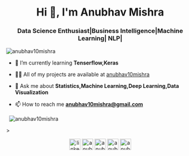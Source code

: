 <h1 align="center">Hi 👋, I'm Anubhav Mishra</h1>
<h3 align="center">Data Science Enthusiast|Business Intelligence|Machine Learning| NLP|</h3>

<p align="left"> <img src="https://komarev.com/ghpvc/?username=anubhav10mishra" alt="anubhav10mishra" /> </p>

- 🌱 I’m currently learning **Tenserflow,Keras**

- 👨‍💻 All of my projects are available at [anubhav10mishra](https://github.com/anubhav10mishra)

- 💬 Ask me about **Statistics,Machine Learning,Deep Learning,Data Visualization**

- 📫 How to reach me **anubhav10mishra@gmail.com**







<p>&nbsp;
  <img align="center" src="https://github-readme-stats.vercel.app/api?username=anubhav10mishra&show_icons=true" alt="anubhav10mishra" /></p>>



<p align="center">
<a href="https://linkedin.com/in/linkedin.com/in/anubhav-mishra-48a12796" target="blank"><img align="center" src="https://cdn.jsdelivr.net/npm/simple-icons@3.0.1/icons/linkedin.svg" alt="linkedin.com/in/anubhav-mishra-48a12796" height="30" width="30" /></a>
<a href="https://kaggle.com/anubhav10mishra" target="blank"><img align="center" src="https://cdn.jsdelivr.net/npm/simple-icons@3.0.1/icons/kaggle.svg" alt="anubhav10mishra" height="30" width="30" /></a>
 <a href="https://fb.com/anubhav10mishra@gmail.com" target="blank"><img align="center" src="https://cdn.jsdelivr.net/npm/simple-icons@3.0.1/icons/facebook.svg" alt="anubhav10mishra@gmail.com" height="30" width="30" /></a>
 <a href="https://dribbble.com/anubhav mishra" target="blank"><img align="center" src="https://cdn.jsdelivr.net/npm/simple-icons@3.0.1/icons/dribbble.svg" alt="anubhav mishra" height="30" width="30" /></a>
 <a href="https://www.behance.net/anubhav mishra" target="blank"><img align="center" src="https://cdn.jsdelivr.net/npm/simple-icons@3.0.1/icons/behance.svg" alt="anubhav mishra" height="30" width="30" /></a>
</p>
